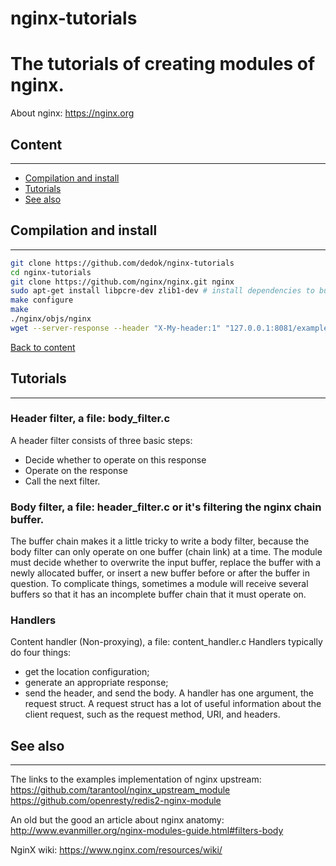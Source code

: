 # nginx-tutorials

# The tutorials of creating modules of nginx.

About nginx: https://nginx.org

## Content
----------
* [Compilation and install](#compilation-and-install)
* [Tutorials](#tutorials)
* [See also](#see-also)

## Compilation and install
--------------------------
```bash
git clone https://github.com/dedok/nginx-tutorials
cd nginx-tutorials
git clone https://github.com/nginx/nginx.git nginx
sudo apt-get install libpcre-dev zlib1-dev # install dependencies to build nginx
make configure
make
./nginx/objs/nginx
wget --server-response --header "X-My-header:1" "127.0.0.1:8081/example"
```
[Back to content](#content)

## Tutorials
------------
### Header filter, a file: body_filter.c

  A header filter consists of three basic steps:
  - Decide whether to operate on this response
  - Operate on the response
  - Call the next filter.

### Body filter, a file: header_filter.c or it's filtering the nginx chain buffer. 

The buffer chain makes it a little tricky to write a body filter,
because the body filter can only operate on one buffer (chain link) at a time.
The module must decide whether to overwrite the input buffer, replace the buffer with a newly allocated buffer,
or insert a new buffer before or after the buffer in question. To complicate things,
sometimes a module will receive several buffers so that it has an incomplete buffer chain that it must operate on.

### Handlers

  Content handler (Non-proxying), a file: content_handler.c
  Handlers typically do four things:
   - get the location configuration;
   - generate an appropriate response;
   - send the header, and send the body.
  A handler has one argument, the request struct.
  A request struct has a lot of useful information about the client request, such as the request method, URI, and headers.
  
## See also
------------
The links to the examples implementation of nginx upstream:
https://github.com/tarantool/nginx_upstream_module
https://github.com/openresty/redis2-nginx-module

An old but the good an article about nginx anatomy:
http://www.evanmiller.org/nginx-modules-guide.html#filters-body

NginX wiki:
https://www.nginx.com/resources/wiki/
